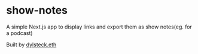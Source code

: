 # show-notes

A simple Next.js app to display links and export them as show notes(eg. for a podcast)

Built by [dylsteck.eth](https://warpcast.com/dylsteck.eth)